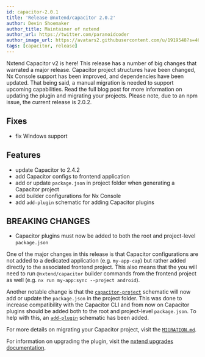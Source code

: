 ```yaml
---
id: capacitor-2.0.1
title: 'Release @nxtend/capacitor 2.0.2'
author: Devin Shoemaker
author_title: Maintainer of nxtend
author_url: https://twitter.com/paranoidcoder
author_image_url: https://avatars2.githubusercontent.com/u/1919548?s=460&u=e8799ad545249d59bf57b7ee35a8841825004ca0&v=4
tags: [capacitor, release]
---
```


Nxtend Capacitor v2 is here! This release has a number of big changes that warrated a major release. Capacitor project structures have been changed, Nx Console support has been improved, and dependencies have been updated. That being said, a manual migration is needed to support upcoming capabilities. Read the full blog post for more information on updating the plugin and migrating your projects. Please note, due to an npm issue, the current release is 2.0.2.

## Fixes

- fix Windows support

## Features

- update Capacitor to 2.4.2
- add Capacitor configs to frontend application
- add or update `package.json` in project folder when generating a Capacitor project
- add builder configurations for Nx Console
- add `add-plugin` schematic for adding Capacitor plugins

## BREAKING CHANGES

- Capacitor plugins must now be added to both the root and project-level `package.json`

<!--truncate-->

One of the major changes in this release is that Capacitor configurations are not added to a dedicated application (e.g. `my-app-cap`) but rather added directly to the associated frontend project. This also means that the you will need to run `@nxtend/capacitor` builder commands from the frontend project as well (e.g. `nx run my-app:sync --project android`).

Another notable change is that the [`capacitor-project`](../docs/capacitor/schematics/capacitor-project) schematic will now add or update the `package.json` in the project folder. This was done to increase compatibility with the Capacitor CLI and from now on Capacitor plugins should be added both to the root and project-level `package.json`. To help with this, an [`add-plugin`](../docs/capacitor/schematics/add-plugin) schematic has been added.

For more details on migrating your Capacitor project, visit the [`MIGRATION.md`](https://github.com/nxtend-team/nxtend/blob/main/packages/capacitor/MIGRATION.md).

For information on upgrading the plugin, visit the [nxtend upgrades documentation](../docs/nxtend/upgrades).

